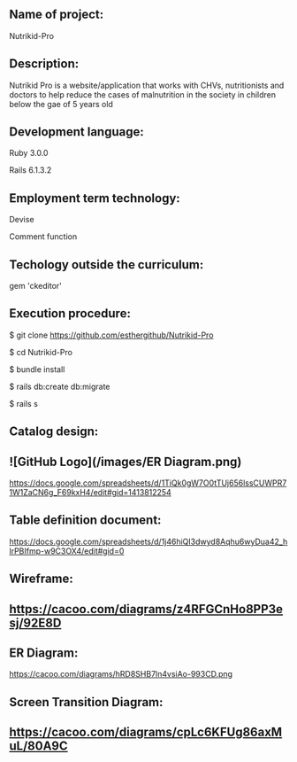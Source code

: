 Name of project: 
-----------------------------------------------------------------------------------------------------------------------------
Nutrikid-Pro

Description: 
-----------------------------------------------------------------------------------------------------------------------------
Nutrikid Pro is a website/application that works with CHVs, nutritionists and doctors to help reduce the cases of malnutrition in the society in children below the gae of 5 years old

Development language: 
-----------------------------------------------------------------------------------------------------------------------------
Ruby 3.0.0 

Rails 6.1.3.2

Employment term technology: 
-----------------------------------------------------------------------------------------------------------------------------
Devise 

Comment function

Techology outside the curriculum:
-----------------------------------------------------------------------------------------------------------------------------
gem 'ckeditor'

Execution procedure: 
-----------------------------------------------------------------------------------------------------------------------------
$ git clone https://github.com/esthergithub/Nutrikid-Pro

$ cd Nutrikid-Pro

$ bundle install

$ rails db:create db:migrate

$ rails s

Catalog design: 
-----------------------------------------------------------------------------------------------------------------------------
![GitHub Logo](/images/ER Diagram.png)
-----------------------------------------------------------------------------------------------------------------------------
https://docs.google.com/spreadsheets/d/1TiQk0gW7O0tTUj656lssCUWPR71W1ZaCN6g_F69kxH4/edit#gid=1413812254

Table definition document: 
-----------------------------------------------------------------------------------------------------------------------------
https://docs.google.com/spreadsheets/d/1j46hiQI3dwyd8Aqhu6wyDua42_hlrPBIfmp-w9C3OX4/edit#gid=0

Wireframe: 
----------------------------------------------------------------------------------------------------------------------------
https://cacoo.com/diagrams/z4RFGCnHo8PP3esj/92E8D
----------------------------------------------------------------------------------------------------------------------------

ER Diagram: 
----------------------------------------------------------------------------------------------------------------------------
https://cacoo.com/diagrams/hRD8SHB7ln4vsiAo-993CD.png

Screen Transition Diagram:
----------------------------------------------------------------------------------------------------------------------------
https://cacoo.com/diagrams/cpLc6KFUg86axMuL/80A9C
-----------------------------------------------------------------------------------------------------------------------------

